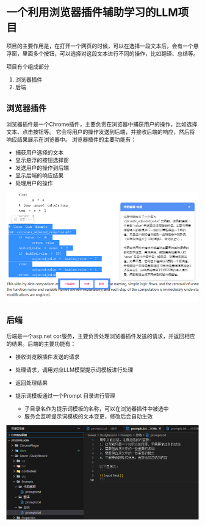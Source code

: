 # 一个利用浏览器插件辅助学习的LLM项目

项目的主要作用是，在打开一个网页的时候，可以在选择一段文本后，会有一个悬浮窗，里面多个按钮，可以选择对这段文本进行不同的操作，比如翻译、总结等。

项目有个组成部分

1. 浏览器插件
2. 后端

## 浏览器插件

浏览器插件是一个Chrome插件，主要负责在浏览器中捕获用户的操作，比如选择文本、点击按钮等。
它会将用户的操作发送到后端，并接收后端的响应，然后将响应结果展示在浏览器中。
浏览器插件的主要功能有：

- 捕获用户选择的文本
- 显示悬浮的按钮选择窗
- 发送用户的操作到后端
- 显示后端的响应结果
- 处理用户的操作

![alt text](docs/1.png)

## 后端

后端是一个asp.net cor服务，主要负责处理浏览器插件发送的请求，并返回相应的结果。后端的主要功能有：

- 接收浏览器插件发送的请求
- 处理请求，调用对应LLM模型提示词模板进行处理
- 返回处理结果

- 提示词模板通过一个Prompt 目录进行管理
  - 子目录名作为提示词模板的名称，可以在浏览器插件中被选中
  - 服务会监听提示词模板的文本变更，修改后会自动生效

![alt text](docs/2.png)